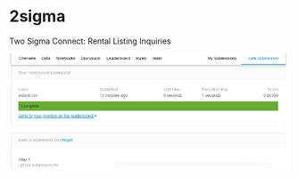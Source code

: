 # 2sigma
Two Sigma Connect: Rental Listing Inquiries

![screen](https://raw.githubusercontent.com/Sugakusha/2sigma/master/pic/latesubmit.png)
